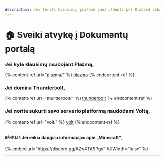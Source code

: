 ```yaml
---
description: Jei turite klausimų, prašome juos užduoti per Discord arba GitHub Issues.
---
```


# 🏠 Sveiki atvykę į Dokumentų portalą

### Jei kyla klausimų naudojant Plazmą,

{% content-ref url="plazma/" %}
[plazma](plazma/)
{% endcontent-ref %}

### Jei domina Thunderbolt,

{% content-ref url="thunderbolt/" %}
[thunderbolt](thunderbolt/)
{% endcontent-ref %}

### Jei norite sukurti savo serverio platformą naudodami Voltą,

{% content-ref url="volt/" %}
[volt](volt/)
{% endcontent-ref %}

***

#### `RĖMĖJAS` Jei reikia daugiau informacijos apie „Minecraft“, <a href="#etc-1" id="etc-1"></a>

{% embed url="https\://discord.gg/AZwXTA9Pgx" fullWidth="false" %}

***
